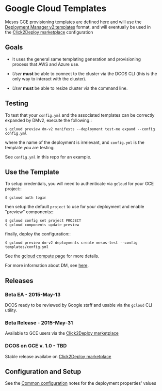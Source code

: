 # Google Cloud Templates

Mesos GCE provisioning templates are defined here and will use the
[Deployment Manager v2 templates](https://cloud.google.com/deployment-manager/overview)
format, and will eventually be used in the
[Click2Deploy marketplace](https://cloud.google.com/solutions/mean/click-to-deploy) 
configuration

## Goals

- It uses the general same templating generation and provisioning process that AWS and Azure use.

- *User* **must** be able to connect to the cluster via the DCOS CLI 
  (this is the only way to interact with the cluster).

- *User* **must** be able to resize  cluster via the command line.


## Testing

To test that your ``config.yml`` and the associated templates can be correctly
expanded by DMv2, execute the following::

    $ gcloud preview dm-v2 manifests --deployment test-me expand --config config.yml 

where the name of the deployment is irrelevant, and ``config.yml`` is the template
you are testing.

See ``config.yml`` in this repo for an example.

## Use the Template

To setup credentials, you will need to authenticate via ``gcloud`` for your GCE project::

    $ gcloud auth login

then setup the default ``project`` to use for your deployment and enable "preview" components::

    $ gcloud config set project PROJECT
    $ gcloud components update preview

finally, deploy the configuration::

    $ gcloud preview dm-v2 deployments create mesos-test --config templates/config.yml

See the [gcloud compute page](https://cloud.google.com/compute/docs/gcloud-compute/#auth) for
more details.

For more information about DM, see [here](https://cloud.google.com/deployment-manager/create-first-deployment).


## Releases

### Beta EA - 2015-May-13

DCOS ready to be reviewed by Google staff and usable via the ``gcloud`` CLI utility.

### Beta Release - 2015-May-31

Available to GCE users via the [Click2Deploy marketplace](https://cloud.google.com/solutions/mean/click-to-deploy) 

### DCOS on GCE v. 1.0 - TBD

Stable release availabe on [Click2Deploy marketplace](https://cloud.google.com/solutions/mean/click-to-deploy)

## Configuration and Setup

See the [Common configuration](../../docs/common.rst) notes for the deployment properties' values
